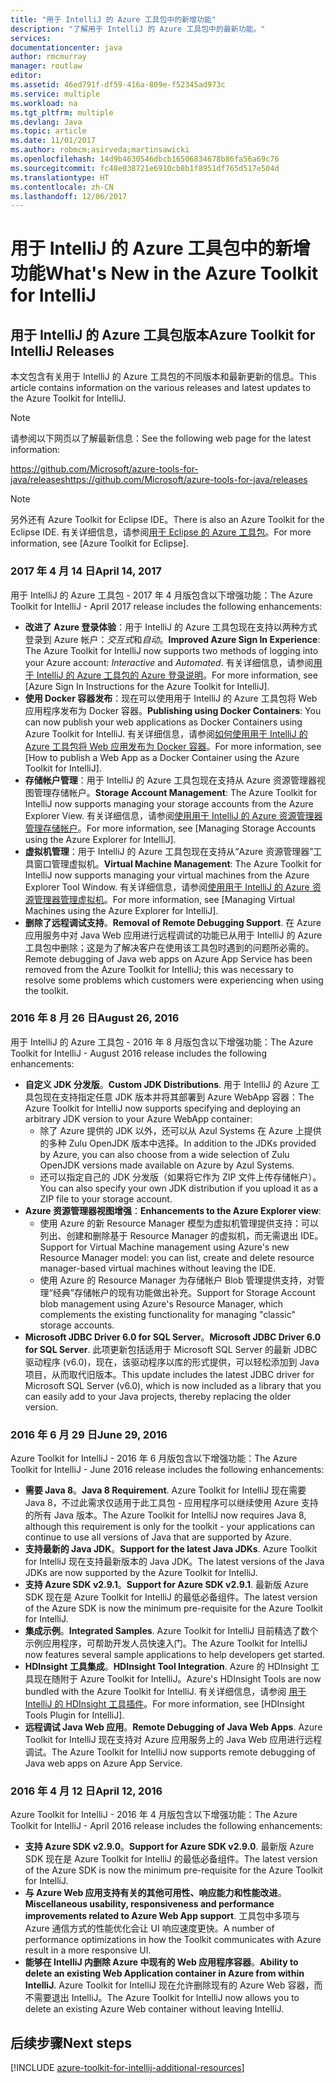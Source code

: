 ```yaml
---
title: "用于 IntelliJ 的 Azure 工具包中的新增功能"
description: "了解用于 IntelliJ 的 Azure 工具包中的最新功能。"
services: 
documentationcenter: java
author: rmcmurray
manager: routlaw
editor: 
ms.assetid: 46ed791f-df59-416a-809e-f52345ad973c
ms.service: multiple
ms.workload: na
ms.tgt_pltfrm: multiple
ms.devlang: Java
ms.topic: article
ms.date: 11/01/2017
ms.author: robmcm;asirveda;martinsawicki
ms.openlocfilehash: 14d9b4630546dbcb16506834678b86fa56a69c76
ms.sourcegitcommit: fc48e038721e6910cb8b1f8951df765d517e504d
ms.translationtype: HT
ms.contentlocale: zh-CN
ms.lasthandoff: 12/06/2017
---
```

# <a name="whats-new-in-the-azure-toolkit-for-intellij"></a><span data-ttu-id="bee36-103">用于 IntelliJ 的 Azure 工具包中的新增功能</span><span class="sxs-lookup"><span data-stu-id="bee36-103">What's New in the Azure Toolkit for IntelliJ</span></span>

## <a name="azure-toolkit-for-intellij-releases"></a><span data-ttu-id="bee36-104">用于 IntelliJ 的 Azure 工具包版本</span><span class="sxs-lookup"><span data-stu-id="bee36-104">Azure Toolkit for IntelliJ Releases</span></span>
<span data-ttu-id="bee36-105">本文包含有关用于 IntelliJ 的 Azure 工具包的不同版本和最新更新的信息。</span><span class="sxs-lookup"><span data-stu-id="bee36-105">This article contains information on the various releases and latest updates to the Azure Toolkit for IntelliJ.</span></span>

> [!NOTE]
> <span data-ttu-id="bee36-106">请参阅以下网页以了解最新信息：</span><span class="sxs-lookup"><span data-stu-id="bee36-106">See the following web page for the latest information:</span></span>
> 
> <span data-ttu-id="bee36-107"><https://github.com/Microsoft/azure-tools-for-java/releases></span><span class="sxs-lookup"><span data-stu-id="bee36-107"><https://github.com/Microsoft/azure-tools-for-java/releases></span></span>

> [!NOTE]
> <span data-ttu-id="bee36-108">另外还有 Azure Toolkit for Eclipse IDE。</span><span class="sxs-lookup"><span data-stu-id="bee36-108">There is also an Azure Toolkit for the Eclipse IDE.</span></span> <span data-ttu-id="bee36-109">有关详细信息，请参阅[用于 Eclipse 的 Azure 工具包]。</span><span class="sxs-lookup"><span data-stu-id="bee36-109">For more information, see [Azure Toolkit for Eclipse].</span></span>
> 
> 

### <a name="april-14-2017"></a><span data-ttu-id="bee36-110">2017 年 4 月 14 日</span><span class="sxs-lookup"><span data-stu-id="bee36-110">April 14, 2017</span></span>
<span data-ttu-id="bee36-111">用于 IntelliJ 的 Azure 工具包 - 2017 年 4 月版包含以下增强功能：</span><span class="sxs-lookup"><span data-stu-id="bee36-111">The Azure Toolkit for IntelliJ - April 2017 release includes the following enhancements:</span></span>

* <span data-ttu-id="bee36-112">**改进了 Azure 登录体验**：用于 IntelliJ 的 Azure 工具包现在支持以两种方式登录到 Azure 帐户：*交互式*和*自动*。</span><span class="sxs-lookup"><span data-stu-id="bee36-112">**Improved Azure Sign In Experience**: The Azure Toolkit for IntelliJ now supports two methods of logging into your Azure account: *Interactive* and *Automated*.</span></span> <span data-ttu-id="bee36-113">有关详细信息，请参阅[用于 IntelliJ 的 Azure 工具包的 Azure 登录说明]。</span><span class="sxs-lookup"><span data-stu-id="bee36-113">For more information, see [Azure Sign In Instructions for the Azure Toolkit for IntelliJ].</span></span>
* <span data-ttu-id="bee36-114">**使用 Docker 容器发布**：现在可以使用用于 IntelliJ 的 Azure 工具包将 Web 应用程序发布为 Docker 容器。</span><span class="sxs-lookup"><span data-stu-id="bee36-114">**Publishing using Docker Containers**: You can now publish your web applications as Docker Containers using Azure Toolkit for IntelliJ.</span></span> <span data-ttu-id="bee36-115">有关详细信息，请参阅[如何使用用于 IntelliJ 的 Azure 工具包将 Web 应用发布为 Docker 容器]。</span><span class="sxs-lookup"><span data-stu-id="bee36-115">For more information, see [How to publish a Web App as a Docker Container using the Azure Toolkit for IntelliJ].</span></span>
* <span data-ttu-id="bee36-116">**存储帐户管理**：用于 IntelliJ 的 Azure 工具包现在支持从 Azure 资源管理器视图管理存储帐户。</span><span class="sxs-lookup"><span data-stu-id="bee36-116">**Storage Account Management**: The Azure Toolkit for IntelliJ now supports managing your storage accounts from the Azure Explorer View.</span></span> <span data-ttu-id="bee36-117">有关详细信息，请参阅[使用用于 IntelliJ 的 Azure 资源管理器管理存储帐户]。</span><span class="sxs-lookup"><span data-stu-id="bee36-117">For more information, see [Managing Storage Accounts using the Azure Explorer for IntelliJ].</span></span>
* <span data-ttu-id="bee36-118">**虚拟机管理**：用于 IntelliJ 的 Azure 工具包现在支持从“Azure 资源管理器”工具窗口管理虚拟机。</span><span class="sxs-lookup"><span data-stu-id="bee36-118">**Virtual Machine Management**: The Azure Toolkit for IntelliJ now supports managing your virtual machines from the Azure Explorer Tool Window.</span></span> <span data-ttu-id="bee36-119">有关详细信息，请参阅[使用用于 IntelliJ 的 Azure 资源管理器管理虚拟机]。</span><span class="sxs-lookup"><span data-stu-id="bee36-119">For more information, see [Managing Virtual Machines using the Azure Explorer for IntelliJ].</span></span>
* <span data-ttu-id="bee36-120">**删除了远程调试支持**。</span><span class="sxs-lookup"><span data-stu-id="bee36-120">**Removal of Remote Debugging Support**.</span></span> <span data-ttu-id="bee36-121">在 Azure 应用服务中对 Java Web 应用进行远程调试的功能已从用于 IntelliJ 的 Azure 工具包中删除；这是为了解决客户在使用该工具包时遇到的问题所必需的。</span><span class="sxs-lookup"><span data-stu-id="bee36-121">Remote debugging of Java web apps on Azure App Service has been removed from the Azure Toolkit for IntelliJ; this was necessary to resolve some problems which customers were experiencing when using the toolkit.</span></span>

### <a name="august-26-2016"></a><span data-ttu-id="bee36-122">2016 年 8 月 26 日</span><span class="sxs-lookup"><span data-stu-id="bee36-122">August 26, 2016</span></span>
<span data-ttu-id="bee36-123">用于 IntelliJ 的 Azure 工具包 - 2016 年 8 月版包含以下增强功能：</span><span class="sxs-lookup"><span data-stu-id="bee36-123">The Azure Toolkit for IntelliJ - August 2016 release includes the following enhancements:</span></span>

* <span data-ttu-id="bee36-124">**自定义 JDK 分发版**。</span><span class="sxs-lookup"><span data-stu-id="bee36-124">**Custom JDK Distributions**.</span></span> <span data-ttu-id="bee36-125">用于 IntelliJ 的 Azure 工具包现在支持指定任意 JDK 版本并将其部署到 Azure WebApp 容器：</span><span class="sxs-lookup"><span data-stu-id="bee36-125">The Azure Toolkit for IntelliJ now supports specifying and deploying an arbitrary JDK version to your Azure WebApp container:</span></span>
  * <span data-ttu-id="bee36-126">除了 Azure 提供的 JDK 以外，还可以从 Azul Systems 在 Azure 上提供的多种 Zulu OpenJDK 版本中选择。</span><span class="sxs-lookup"><span data-stu-id="bee36-126">In addition to the JDKs provided by Azure, you can also choose from a wide selection of Zulu OpenJDK versions made available on Azure by Azul Systems.</span></span>
  * <span data-ttu-id="bee36-127">还可以指定自己的 JDK 分发版（如果将它作为 ZIP 文件上传存储帐户）。</span><span class="sxs-lookup"><span data-stu-id="bee36-127">You can also specify your own JDK distribution if you upload it as a ZIP file to your storage account.</span></span>
* <span data-ttu-id="bee36-128">**Azure 资源管理器视图增强**：</span><span class="sxs-lookup"><span data-stu-id="bee36-128">**Enhancements to the Azure Explorer view**:</span></span>
  * <span data-ttu-id="bee36-129">使用 Azure 的新 Resource Manager 模型为虚拟机管理提供支持：可以列出、创建和删除基于 Resource Manager 的虚拟机，而无需退出 IDE。</span><span class="sxs-lookup"><span data-stu-id="bee36-129">Support for Virtual Machine management using Azure's new Resource Manager model: you can list, create and delete resource manager-based virtual machines without leaving the IDE.</span></span>
  * <span data-ttu-id="bee36-130">使用 Azure 的 Resource Manager 为存储帐户 Blob 管理提供支持，对管理“经典”存储帐户的现有功能做出补充。</span><span class="sxs-lookup"><span data-stu-id="bee36-130">Support for Storage Account blob management using Azure's Resource Manager, which complements the existing functionality for managing "classic" storage accounts.</span></span>
* <span data-ttu-id="bee36-131">**Microsoft JDBC Driver 6.0 for SQL Server**。</span><span class="sxs-lookup"><span data-stu-id="bee36-131">**Microsoft JDBC Driver 6.0 for SQL Server**.</span></span> <span data-ttu-id="bee36-132">此项更新包括适用于 Microsoft SQL Server 的最新 JDBC 驱动程序 (v6.0)，现在，该驱动程序以库的形式提供，可以轻松添加到 Java 项目，从而取代旧版本。</span><span class="sxs-lookup"><span data-stu-id="bee36-132">This update includes the latest JDBC driver for Microsoft SQL Server (v6.0), which is now included as a library that you can easily add to your Java projects, thereby replacing the older version.</span></span>

### <a name="june-29-2016"></a><span data-ttu-id="bee36-133">2016 年 6 月 29 日</span><span class="sxs-lookup"><span data-stu-id="bee36-133">June 29, 2016</span></span>
<span data-ttu-id="bee36-134">Azure Toolkit for IntelliJ - 2016 年 6 月版包含以下增强功能：</span><span class="sxs-lookup"><span data-stu-id="bee36-134">The Azure Toolkit for IntelliJ - June 2016 release includes the following enhancements:</span></span>

* <span data-ttu-id="bee36-135">**需要 Java 8**。</span><span class="sxs-lookup"><span data-stu-id="bee36-135">**Java 8 Requirement**.</span></span> <span data-ttu-id="bee36-136">Azure Toolkit for IntelliJ 现在需要 Java 8，不过此需求仅适用于此工具包 - 应用程序可以继续使用 Azure 支持的所有 Java 版本。</span><span class="sxs-lookup"><span data-stu-id="bee36-136">The Azure Toolkit for IntelliJ now requires Java 8, although this requirement is only for the toolkit - your applications can continue to use all versions of Java that are supported by Azure.</span></span>
* <span data-ttu-id="bee36-137">**支持最新的 Java JDK**。</span><span class="sxs-lookup"><span data-stu-id="bee36-137">**Support for the latest Java JDKs**.</span></span> <span data-ttu-id="bee36-138">Azure Toolkit for IntelliJ 现在支持最新版本的 Java JDK。</span><span class="sxs-lookup"><span data-stu-id="bee36-138">The latest versions of the Java JDKs are now supported by the Azure Toolkit for IntelliJ.</span></span>
* <span data-ttu-id="bee36-139">**支持 Azure SDK v2.9.1**。</span><span class="sxs-lookup"><span data-stu-id="bee36-139">**Support for Azure SDK v2.9.1**.</span></span> <span data-ttu-id="bee36-140">最新版 Azure SDK 现在是 Azure Toolkit for IntelliJ 的最低必备组件。</span><span class="sxs-lookup"><span data-stu-id="bee36-140">The latest version of the Azure SDK is now the minimum pre-requisite for the Azure Toolkit for IntelliJ.</span></span>
* <span data-ttu-id="bee36-141">**集成示例**。</span><span class="sxs-lookup"><span data-stu-id="bee36-141">**Integrated Samples**.</span></span> <span data-ttu-id="bee36-142">Azure Toolkit for IntelliJ 目前精选了数个示例应用程序，可帮助开发人员快速入门。</span><span class="sxs-lookup"><span data-stu-id="bee36-142">The Azure Toolkit for IntelliJ now features several sample applications to help developers get started.</span></span>
* <span data-ttu-id="bee36-143">**HDInsight 工具集成**。</span><span class="sxs-lookup"><span data-stu-id="bee36-143">**HDInsight Tool Integration**.</span></span> <span data-ttu-id="bee36-144">Azure 的 HDInsight 工具现在随附于 Azure Toolkit for IntelliJ。</span><span class="sxs-lookup"><span data-stu-id="bee36-144">Azure's HDInsight Tools are now bundled with the Azure Toolkit for IntelliJ.</span></span> <span data-ttu-id="bee36-145">有关详细信息，请参阅 [用于 IntelliJ 的 HDInsight 工具插件]。</span><span class="sxs-lookup"><span data-stu-id="bee36-145">For more information, see [HDInsight Tools Plugin for IntelliJ].</span></span>
* <span data-ttu-id="bee36-146">**远程调试 Java Web 应用**。</span><span class="sxs-lookup"><span data-stu-id="bee36-146">**Remote Debugging of Java Web Apps**.</span></span> <span data-ttu-id="bee36-147">Azure Toolkit for IntelliJ 现在支持对 Azure 应用服务上的 Java Web 应用进行远程调试。</span><span class="sxs-lookup"><span data-stu-id="bee36-147">The Azure Toolkit for IntelliJ now supports remote debugging of Java web apps on Azure App Service.</span></span>

### <a name="april-12-2016"></a><span data-ttu-id="bee36-148">2016 年 4 月 12 日</span><span class="sxs-lookup"><span data-stu-id="bee36-148">April 12, 2016</span></span>
<span data-ttu-id="bee36-149">Azure Toolkit for IntelliJ - 2016 年 4 月版包含以下增强功能：</span><span class="sxs-lookup"><span data-stu-id="bee36-149">The Azure Toolkit for IntelliJ - April 2016 release includes the following enhancements:</span></span>

* <span data-ttu-id="bee36-150">**支持 Azure SDK v2.9.0**。</span><span class="sxs-lookup"><span data-stu-id="bee36-150">**Support for Azure SDK v2.9.0**.</span></span> <span data-ttu-id="bee36-151">最新版 Azure SDK 现在是 Azure Toolkit for IntelliJ 的最低必备组件。</span><span class="sxs-lookup"><span data-stu-id="bee36-151">The latest version of the Azure SDK is now the minimum pre-requisite for the Azure Toolkit for IntelliJ.</span></span>
* <span data-ttu-id="bee36-152">**与 Azure Web 应用支持有关的其他可用性、响应能力和性能改进**。</span><span class="sxs-lookup"><span data-stu-id="bee36-152">**Miscellaneous usability, responsiveness and performance improvements related to Azure Web App support**.</span></span> <span data-ttu-id="bee36-153">工具包中多项与 Azure 通信方式的性能优化会让 UI 响应速度更快。</span><span class="sxs-lookup"><span data-stu-id="bee36-153">A number of performance optimizations in how the Toolkit communicates with Azure result in a more responsive UI.</span></span>
* <span data-ttu-id="bee36-154">**能够在 IntelliJ 内删除 Azure 中现有的 Web 应用程序容器**。</span><span class="sxs-lookup"><span data-stu-id="bee36-154">**Ability to delete an existing Web Application container in Azure from within IntelliJ**.</span></span> <span data-ttu-id="bee36-155">Azure Toolkit for IntelliJ 现在允许删除现有的 Azure Web 容器，而不需要退出 IntelliJ。</span><span class="sxs-lookup"><span data-stu-id="bee36-155">The Azure Toolkit for IntelliJ now allows you to delete an existing Azure Web container without leaving IntelliJ.</span></span>

## <a name="next-steps"></a><span data-ttu-id="bee36-156">后续步骤</span><span class="sxs-lookup"><span data-stu-id="bee36-156">Next steps</span></span>

[!INCLUDE [azure-toolkit-for-intellij-additional-resources](../includes/azure-toolkit-for-intellij-additional-resources.md)]

<!-- URL List -->

[用于 Eclipse 的 Azure 工具包]: ../eclipse/azure-toolkit-for-eclipse.md

[用于 IntelliJ 的 Azure 工具包的 Azure 登录说明]: ./azure-toolkit-for-intellij-sign-in-instructions.md
[如何使用用于 IntelliJ 的 Azure 工具包将 Web 应用发布为 Docker 容器]: ./azure-toolkit-for-intellij-publish-as-docker-container.md
[使用用于 IntelliJ 的 Azure 资源管理器管理存储帐户]: ./azure-toolkit-for-intellij-managing-storage-accounts-using-azure-explorer.md
[使用用于 IntelliJ 的 Azure 资源管理器管理虚拟机]: ./azure-toolkit-for-intellij-managing-virtual-machines-using-azure-explorer.md

[Azure for Java Developers]: https://docs.microsoft.com/java/azure

[用于 IntelliJ 的 HDInsight 工具插件]: /azure/hdinsight/hdinsight-apache-spark-intellij-tool-plugin
